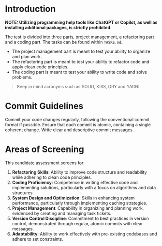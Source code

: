 # Introduction
**NOTE: Utilizing programming help tools like ChatGPT or Copilot, as well as installing additional packages, is strictly prohibited.**

The test is divided into three parts, project management, a refactoring part and a coding part. The tasks can be found within `TASKS.md`.
- The project management part is meant to test your ability to organize and plan work.
- The refactoring part is meant to test your ability to refactor code and apply clean code principles. 
- The coding part is meant to test your ability to write code and solve problems.

> Keep in mind acronyms such as SOLID, KISS, DRY and YAGNI.

# Commit Guidelines
Commit your code changes regularly, following the conventional commit format if possible. Ensure that each commit is atomic, containing a single coherent change. Write clear and descriptive commit messages.

# Areas of Screening
This candidate assessment screens for:
1. **Refactoring Skills**: Ability to improve code structure and readability while adhering to clean code principles.
2. **Coding Proficiency**: Competence in writing effective code and implementing solutions, particularly with a focus on algorithms and data structures.
3. **System Design and Optimization**: Skills in enhancing system performance, particularly through implementing caching strategies.
4. **Project Management**: Capability in organizing and planning work, evidenced by creating and managing task tickets.
5. **Version Control Discipline**: Commitment to best practices in version control, demonstrated through regular, atomic commits with clear messages.
6. **Adaptability**: Ability to work effectively with pre-existing codebases and adhere to set constraints.  

